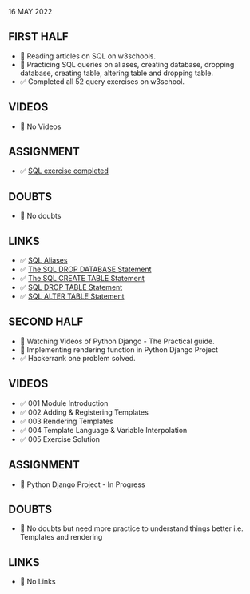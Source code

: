 16 MAY 2022

## FIRST HALF

- 🚧 Reading articles on SQL on w3schools.
- 🚧 Practicing SQL queries on aliases, creating database, dropping database, creating table, altering table and dropping table.
- ✅ Completed all 52 query exercises on w3school.

## VIDEOS

- 🚫 No Videos

## ASSIGNMENT

- ✅ [SQL exercise completed](https://github.com/sp18-interns/parag-intern/blob/main/16%20MAY%202022/SQL/README.md)

## DOUBTS

- 🚫 No doubts

## LINKS

- ✅ [SQL Aliases](https://www.w3schools.com/sql/sql_alias.asp)
- ✅ [The SQL DROP DATABASE Statement](https://www.w3schools.com/sql/sql_drop_db.asp)
- ✅ [The SQL CREATE TABLE Statement](https://www.w3schools.com/sql/sql_create_table.asp)
- ✅ [SQL DROP TABLE Statement](https://www.w3schools.com/sql/sql_drop_table.asp)
- ✅ [SQL ALTER TABLE Statement](https://www.w3schools.com/sql/sql_alter.asp)

## SECOND HALF

- 🚧 Watching Videos of Python Django - The Practical guide.
- 🚧 Implementing rendering function in Python Django Project
- ✅ Hackerrank one problem solved.

## VIDEOS

- ✅ 001 Module Introduction
- ✅ 002 Adding & Registering Templates
- ✅ 003 Rendering Templates
- ✅ 004 Template Language & Variable Interpolation
- ✅ 005 Exercise Solution

## ASSIGNMENT

- 🚧 Python Django Project - In Progress

## DOUBTS

- 🚧 No doubts but need more practice to understand things better i.e. Templates and rendering

## LINKS

- 🚫 No Links
